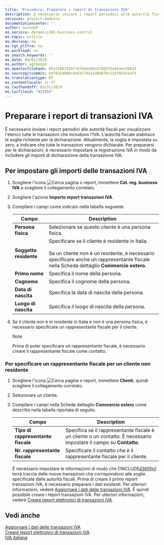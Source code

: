 ```yaml
---
title: 'Procedura: Preparare i report di transazioni IVA'
description: È necessario inviare i report periodici alle autorità fiscali per visualizzare l'elenco tutte le transazioni che includono l'IVA.
services: project-madeira
documentationcenter: ''
author: SorenGP
ms.service: dynamics365-business-central
ms.topic: article
ms.devlang: na
ms.tgt_pltfrm: na
ms.workload: na
ms.search.keywords: ''
ms.date: 04/01/2019
ms.author: sgroespe
ms.openlocfilehash: 85a21861550f76fdeb269a37883f5e42aea3b823
ms.sourcegitcommit: bd78a5d990c9e83174da1409076c22df8b35eafd
ms.translationtype: HT
ms.contentlocale: it-IT
ms.lasthandoff: 03/31/2019
ms.locfileid: "912555"
---
```

# <a name="prepare-for-vat-transactions-reports"></a>Preparare i report di transazioni IVA
È necessario inviare i report periodici alle autorità fiscali per visualizzare l'elenco tutte le transazioni che includono l'IVA. L'autorità fiscale stabilisce le soglie richieste per la dichiarazione. Attualmente, la soglia è impostata su zero, a indicare che tutte le transazioni vengono dichiarate. Per prepararsi per le dichiarazioni, è necessario impostare la registrazione IVA in modo da includere gli importi di dichiarazione della transazione IVA.  

## <a name="to-set-up-vat-transaction-amounts"></a>Per impostare gli importi delle transazioni IVA  

1.  Scegliere l'icona ![Cerca pagina o report](../../media/ui-search/search_small.png "icona Cerca pagina o report"), immettere **Cat. reg. business IVA** e scegliere il collegamento correlato.  
2.  Scegliere l'azione **Importo report transazioni IVA**.  
3.  Compilare i campi come indicato nella tabella seguente.  

    |Campo|Description|  
    |------------------------------------|---------------------------------------|  
    |**Persona fisica**|Selezionare se questo cliente è una persona fisica.|  
    |**Soggetto residente**|Specificare se il cliente è residente in Italia.<br /><br /> Se un cliente non è un residente, è necessario specificare anche un rappresentante fiscale nella Scheda dettaglio **Commercio estero**.|  
    |**Primo nome**|Specifica il nome della persona.|  
    |**Cognome**|Specifica il cognome della persona.|  
    |**Data di nascita**|Specifica la data di nascita della persona.|  
    |**Luogo di nascita**|Specifica il luogo di nascita della persona.|  

3.  Se il cliente non è in residente in Italia e non è una persona fisica, è necessario specificare un rappresentante fiscale per il cliente.  

    > [!NOTE]  
    >  Prima di poter specificare un rappresentante fiscale, è necessario creare il rappresentante fiscale come contatto.  

### <a name="to-specify-a-tax-representative-for-a-non-resident-customer"></a>Per specificare un rappresentante fiscale per un cliente non residente  

1.  Scegliere l'icona ![Cerca pagina o report](../../media/ui-search/search_small.png "icona Cerca pagina o report"), immettere **Clienti**, quindi scegliere il collegamento correlato.  
2. Selezionare un cliente.
2.  Compilare i campi nella Scheda dettaglio **Commercio estero** come descritto nella tabella riportata di seguito.  

    |Campo|Description|  
    |---------------------------------|---------------------------------------|  
    |**Tipo di rappresentante fiscale**|Specifica se il rappresentante fiscale è un cliente o un contatto. È necessario impostare il campo su **Contatto**.|  
    |**Nr. rappresentante fiscale**|Specificare il contatto che è il rappresentante fiscale per il cliente.|  

    È necessario impostare le informazioni di modo che [!INCLUDE[d365fin](../../includes/d365fin_md.md)] terrà traccia delle nuove transazioni che corrispondono alle soglie specificate dalle autorità fiscali. Prima di creare il primo report transazioni IVA, è necessario preparare i dati esistenti. Per ulteriori informazioni, vedere [Aggiornare i dati delle transazioni IVA](how-to-update-vat-transactions-data.md). È quindi possibile creare i report transazioni IVA. Per ulteriori informazioni, vedere [Creare report elettronici di transazioni IVA](how-to-create-electronic-vat-transactions-reports.md).

## <a name="see-also"></a>Vedi anche  
 [Aggiornare i dati delle transazioni IVA](how-to-update-vat-transactions-data.md)   
 [Creare report elettronici di transazioni IVA](how-to-create-electronic-vat-transactions-reports.md)   
 [IVA italiana](italian-vat.md)
